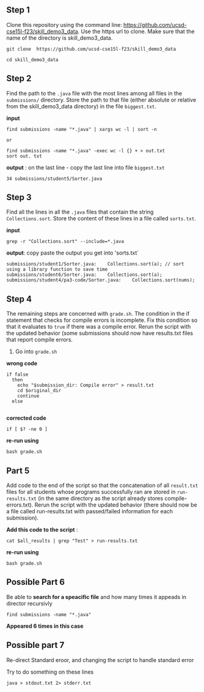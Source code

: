 ## Step 1
Clone this repository using the command line: https://github.com/ucsd-cse15l-f23/skill_demo3_data. 
Use the https url to clone. Make sure that the name of the directory is skill_demo3_data.

```
git clone  https://github.com/ucsd-cse15l-f23/skill_demo3_data

cd skill_demo3_data

```
## Step 2
Find the path to the `.java` file with the most lines among all files in the `submissions/` directory. 
Store the path to that file (either absolute or relative from the skill_demo3_data directory) in the file `biggest.txt`.

**input** 
```
find submissions -name "*.java" | xargs wc -l | sort -n

or

find submissions -name "*.java" -exec wc -l {} + > out.txt
sort out. txt 

```
**output** : on the last line - copy the last line into file `biggest.txt`
```
34 submissions/student5/Sorter.java 

```

## Step 3
Find all the lines in all the `.java` files that contain the string `Collections.sort`.
Store the content of these lines in a file called `sorts.txt`.

**input**

```
grep -r "Collections.sort" --include=*.java 

```

**output**: copy paste the output you get into 'sorts.txt` 

```
submissions/student1/Sorter.java:    Collections.sort(a); // sort using a library function to save time
submissions/student6/Sorter.java:    Collections.sort(a);
submissions/student4/pa3-code/Sorter.java:    Collections.sort(nums);
```

## Step 4

The remaining steps are concerned with `grade.sh`. The condition in the if statement that checks for compile errors is incomplete. 
Fix this condition so that it evaluates to `true` if there was a compile error. 
Rerun the script with the updated behavior (some submissions should now have results.txt files that report compile errors.

1. Go into `grade.sh`
   
**wrong code**
```
if false
  then
    echo "$submission_dir: Compile error" > result.txt    
    cd $original_dir
    continue
  else


```
**corrected code**

```
if [ $? -ne 0 ]
```

**re-run using**

```
bash grade.sh

```

## Part 5

Add code to the end of the script so that the concatenation of all `result.txt` files for all students whose programs successfully ran are stored in `run-results.txt` (in the same directory as the script already stores compile-errors.txt). Rerun the script with the updated behavior (there should now be a file called run-results.txt with passed/failed information for each submission).

**Add this code to the script** : 
```
cat $all_results | grep "Test" > run-results.txt 

```

**re-run using**

```
bash grade.sh

```


## Possible Part 6

Be able to **search for a speacific file** and how many times it appeads in director recursivly 

```
find submissions -name "*.java"
```

**Appeared 6 times in this case**

## Possible part 7 

Re-direct Standard eroor, and changing the script to handle standard error 

Try to do something on these lines 

```
java > stdout.txt 2> stderr.txt

```






